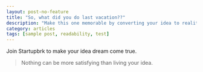 ```yaml
---
layout: post-no-feature
title: "So, what did you do last vacation??"
description: "Make this one memorable by converting your idea to reality."
category: articles
tags: [sample post, readability, test]
---
```


Join Startupbrk to make your idea dream come true.

> Nothing can be more satisfying than living your idea.

